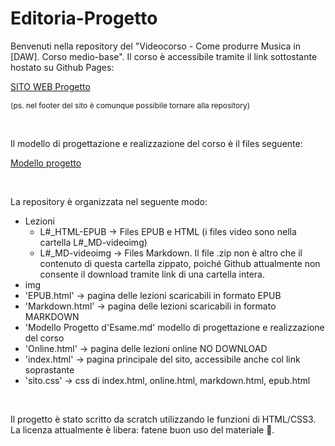 # Editoria-Progetto

Benvenuti nella repository del "Videocorso - Come produrre Musica in [DAW]. Corso medio-base".
Il corso è accessibile tramite il link sottostante hostato su Github Pages:

[SITO WEB Progetto](https://julssal99.github.io/Editoria-Progetto/)

<span style="font-size: 12px;"> (ps. nel footer del sito è comunque possibile tornare alla repository) </span>

<br>

Il modello di progettazione e realizzazione del corso è il files seguente:

[Modello progetto](/Modello%20Progetto%20d'Esame.md)

<br>

La repository è organizzata nel seguente modo:
 - Lezioni
   - L#_HTML-EPUB -> Files EPUB e HTML (i files video sono nella cartella L#_MD-videoimg)
   - L#_MD-videoimg -> Files Markdown. Il file .zip non è altro che il contenuto di questa cartella zippato, poiché Github attualmente non consente il download tramite link di una cartella intera. 
 - img
 - 'EPUB.html' -> pagina delle lezioni scaricabili in formato EPUB
 - 'Markdown.html' -> pagina delle lezioni scaricabili in formato MARKDOWN
 - 'Modello Progetto d'Esame.md' modello di progettazione e realizzazione del corso
 - 'Online.html' -> pagina delle lezioni online NO DOWNLOAD
 - 'index.html' -> pagina principale del sito, accessibile anche col link soprastante 
 - 'sito.css' -> css di index.html, online.html, markdown.html, epub.html
<br>

Il progetto è stato scritto da scratch utilizzando le funzioni di HTML/CSS3.
La licenza attualmente è libera: fatene buon uso del materiale 🤗.
